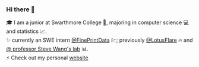 ### Hi there 👋

<!--
**ckkim-rv/ckkim-rv** is a ✨ _special_ ✨ repository because its `README.md` (this file) appears on your GitHub profile.

Here are some ideas to get you started:

- 🔭 I’m currently working on ...
- 🌱 I’m currently learning ...
- 👯 I’m looking to collaborate on ...
- 🤔 I’m looking for help with ...
- 💬 Ask me about ...
- 📫 How to reach me: ...
- 😄 Pronouns: ...
- ⚡ Fun fact: ...
-->

🎓 I am a junior at Swarthmore College 🏫, majoring in computer science 💻 and statistics 📈.  
✨ currently an SWE intern [@FinePrintData](https://www.fineprintdata.com/) 💹; previously [@LotusFlare](https://lotusflare.com/)  🔥 and [@ professor Steve Wang's lab](https://www.swarthmore.edu/NatSci/swang1/personnel.html) 📊.  
⚡ Check out my personal [website](https://jasonkyungkim.github.io/)
